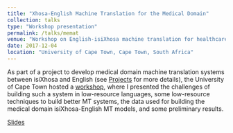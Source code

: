 ```yaml
---
title: "Xhosa-English Machine Translation for the Medical Domain"
collection: talks
type: "Workshop presentation"
permalink: /talks/memat
venue: "Workshop on English-isiXhosa machine translation for healthcare"
date: 2017-12-04
location: "University of Cape Town, Cape Town, South Africa"
---
```


As part of a project to develop medical domain machine translation systems between isiXhosa and English (see [Projects](/projects) for more details), the University of Cape Town hosted a [workshop](https://www.cs.uct.ac.za/workshop-on-english-isixhosa-machine-translation-for-healthcare/), where I presented the challenges of building such a system in low-resource languages, some low-resource techniques to build better MT systems, the data used for building the medical domain isiXhosa-English MT models, and some preliminary results.

[Slides](/files/UctMematDec17.pdf)
